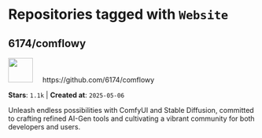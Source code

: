 # Repositories tagged with `Website`


## 6174/comflowy


<a href='https://github.com/6174/comflowy'>
<img src="https://avatars.githubusercontent.com/u/3872872?v=4" width="50" height="50"></a> &nbsp; &nbsp; https://github.com/6174/comflowy

**Stars**: `1.1k` | **Created at**: `2025-05-06`


Unleash endless possibilities with ComfyUI and Stable Diffusion, committed to crafting refined AI-Gen tools and cultivating a vibrant community for both developers and users. 
